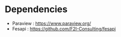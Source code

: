 # Dependencies
- Paraview : https://www.paraview.org/
- Fesapi : https://github.com/F2I-Consulting/fesapi

